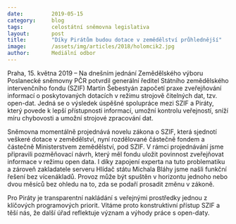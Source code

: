 ```yaml
---
date:         2019-05-15
category:     blog
tags:         celostátní sněmovna legislativa
layout:       post
title:        "Díky Pirátům budou dotace v zemědělství průhlednější"
image:        /assets/img/articles/2018/holomcik2.jpg
author:       Mediální odbor
---
```



Praha, 15. května 2019 – Na dnešním jednání Zemědělského výboru Poslanecké sněmovny PČR potvrdil generální ředitel Státního zemědělského intervenčního fondu (SZIF) Martin Šebestyán započetí praxe zveřejňování informací o poskytovaných dotacích v režimu strojově čitelných dat, tzv. open-dat. Jedná se o výsledek úspěšné spolupráce mezi SZIF a Piráty, který povede k lepší přístupnosti informací, umožní kontrolu veřejností, sníží míru chybovosti a umožní strojové zpracování dat.

Sněmovna momentálně projednává novelu zákona o SZIF, která sjednotí veškeré dotace v zemědělství, nyní rozdělované částečně fondem a částečně Ministerstvem zemědělství, pod SZIF. V rámci projednávání jsme připravili pozměňovací návrh, který měl fondu uložit povinnost zveřejňovat informace v režimu open data. I díky zapojení experta na tuto problematiku a zároveň zakladatele serveru Hlídač státu Michala Bláhy jsme našli funkční řešení bez vícenákladů. Provoz může být spuštěn v horizontu jednoho nebo dvou měsíců bez ohledu na to, zda se podaří prosadit změnu v zákoně.

Pro Piráty je transparentní nakládání s veřejnými prostředky jednou z klíčových programových priorit. Vítáme proto konstruktivní přístup SZIF a těší nás, že další úřad reflektuje význam a výhody práce s open-daty.

